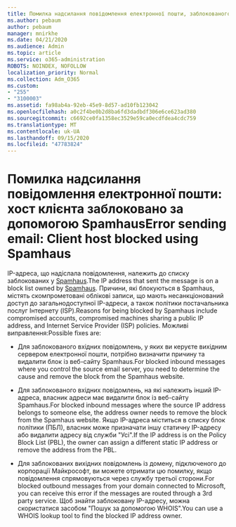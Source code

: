 ```yaml
---
title: Помилка надсилання повідомлення електронної пошти, заблокованого за допомогою SpamHaus
ms.author: pebaum
author: pebaum
manager: mnirkhe
ms.date: 04/21/2020
ms.audience: Admin
ms.topic: article
ms.service: o365-administration
ROBOTS: NOINDEX, NOFOLLOW
localization_priority: Normal
ms.collection: Adm_O365
ms.custom:
- "255"
- "3100003"
ms.assetid: fa98ab4a-92eb-45e9-8d57-ad10fb123042
ms.openlocfilehash: a0c2f4be0b2d8ba6fd3dadbdf306e6ce623ad380
ms.sourcegitcommit: c6692ce0fa1358ec3529e59ca0ecdfdea4cdc759
ms.translationtype: MT
ms.contentlocale: uk-UA
ms.lasthandoff: 09/15/2020
ms.locfileid: "47783824"
---
```

# <a name="error-sending-email-client-host-blocked-using-spamhaus"></a><span data-ttu-id="21eb9-102">Помилка надсилання повідомлення електронної пошти: хост клієнта заблоковано за допомогою Spamhaus</span><span class="sxs-lookup"><span data-stu-id="21eb9-102">Error sending email: Client host blocked using Spamhaus</span></span>

<span data-ttu-id="21eb9-103">IP-адреса, що надіслала повідомлення, належить до списку заблокованих у [Spamhaus](https://go.microsoft.com/fwlink/p/?linkid=123245).</span><span class="sxs-lookup"><span data-stu-id="21eb9-103">The IP address that sent the message is on a block list owned by [Spamhaus](https://go.microsoft.com/fwlink/p/?linkid=123245).</span></span> <span data-ttu-id="21eb9-104">Причини, які блокуються в Spamhaus, містять скомпрометовані облікові записи, що мають несанкціонований доступ до загальнодоступної IP-адреси, а також політики постачальника послуг Інтернету (ISP).</span><span class="sxs-lookup"><span data-stu-id="21eb9-104">Reasons for being blocked by Spamhaus include compromised accounts, compromised machines sharing a public IP address, and Internet Service Provider (ISP) policies.</span></span> <span data-ttu-id="21eb9-105">Можливі виправлення:</span><span class="sxs-lookup"><span data-stu-id="21eb9-105">Possible fixes are:</span></span>
  
- <span data-ttu-id="21eb9-106">Для заблокованого вхідних повідомлень, у яких ви керуєте вихідним сервером електронної пошти, потрібно визначити причину та видалити блок із веб-сайту Spamhaus.</span><span class="sxs-lookup"><span data-stu-id="21eb9-106">For blocked inbound messages where you control the source email server, you need to determine the cause and remove the block from the Spamhaus website.</span></span>

- <span data-ttu-id="21eb9-107">Для заблокованого вхідних повідомлень, на які належить інший IP-адреса, власник адреси має видалити блок із веб-сайту Spamhaus.</span><span class="sxs-lookup"><span data-stu-id="21eb9-107">For blocked inbound messages where the source IP address belongs to someone else, the address owner needs to remove the block from the Spamhaus website.</span></span> <span data-ttu-id="21eb9-108">Якщо IP-адреса міститься в списку блок політики (ПБЛ), власник може призначати іншу статичну IP-адресу або видалити адресу від служби "Усі".</span><span class="sxs-lookup"><span data-stu-id="21eb9-108">If the IP address is on the Policy Block List (PBL), the owner can assign a different static IP address or remove the address from the PBL.</span></span>

- <span data-ttu-id="21eb9-109">Для заблокованих вихідних повідомлень із домену, підключеного до корпорації Майкрософт, ви можете отримати цю помилку, якщо повідомлення спрямовуються через службу третьої сторони.</span><span class="sxs-lookup"><span data-stu-id="21eb9-109">For blocked outbound messages from your domain connected to Microsoft, you can receive this error if the messages are routed through a 3rd party service.</span></span> <span data-ttu-id="21eb9-110">Щоб знайти заблоковану IP-адресу, можна скористатися засобом "Пошук за допомогою WHOIS".</span><span class="sxs-lookup"><span data-stu-id="21eb9-110">You can use a WHOIS lookup tool to find the blocked IP address owner.</span></span>
